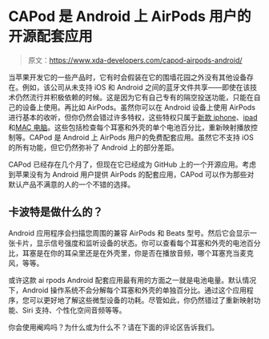 # CAPod 是 Android 上 AirPods 用户的开源配套应用

> 原文：<https://www.xda-developers.com/capod-airpods-android/>

当苹果开发它的一些产品时，它有时会假装在它的围墙花园之外没有其他设备存在。例如，该公司从未支持 iOS 和 Android 之间的蓝牙文件共享——即使在该技术仍然流行并积极依赖的时候。这是因为它有自己专有的隔空投送功能，只能在自己的设备上使用。再比如 AirPods。虽然你可以在 Android 设备上使用 AirPods 进行基本的收听，但你仍然会错过许多特权，这些特权只属于[新款 iphone](http://xda-developers.com/best-iphone)、[ipad](http://xda-developers.com/best-ipad)和[MAC 电脑](http://xda-developers.com/best-macs)。这些包括检查每个耳塞和外壳的单个电池百分比，重新映射播放控制等。CAPod 是 Android 上 AirPods 用户的免费配套应用。虽然它不支持 iOS 的所有功能，但它仍然弥补了 Android 上的部分差距。

CAPod 已经存在几个月了，但现在它已经成为 GitHub 上的一个开源应用。考虑到苹果没有为 Android 用户提供 AirPods 的配套应用，CAPod 可以作为那些对默认产品不满意的人的一个不错的选择。

## 卡波特是做什么的？

Android 应用程序会扫描您周围的兼容 AirPods 和 Beats 型号。然后它会显示一张卡片，显示信号强度和监听设备的状态。你可以查看每个耳塞和外壳的电池百分比，耳塞是在你的耳朵里还是在外壳里，你是否在播放音频，哪个耳塞充当麦克风，等等。

或许这款 ai rpods Android 配套应用最有用的方面之一就是电池电量。默认情况下，Android 操作系统不会分解每个耳塞和外壳的单独百分比。通过这个应用程序，您可以更好地了解这些微型设备的功耗。尽管如此，你仍然错过了重新映射功能、Siri 支持、个性化空间音频等等。

你会使用阉鸡吗？为什么或为什么不？请在下面的评论区告诉我们。